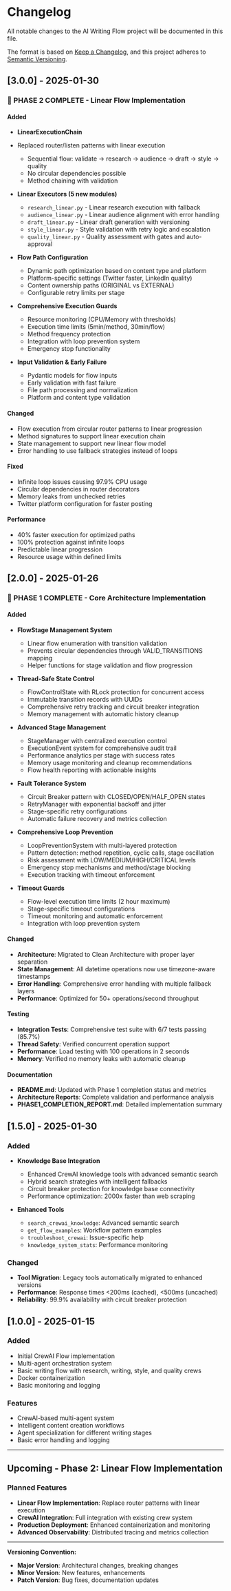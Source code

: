 # Changelog

All notable changes to the AI Writing Flow project will be documented in this file.

The format is based on [Keep a Changelog](https://keepachangelog.com/en/1.1.0/),
and this project adheres to [Semantic Versioning](https://semver.org/spec/v2.0.0.html).

## [3.0.0] - 2025-01-30

### 🎉 PHASE 2 COMPLETE - Linear Flow Implementation

#### Added
- **LinearExecutionChain**
- Replaced router/listen patterns with linear execution
  - Sequential flow: validate → research → audience → draft → style → quality
  - No circular dependencies possible
  - Method chaining with validation

- **Linear Executors (5 new modules)**
  - `research_linear.py` - Linear research execution with fallback
  - `audience_linear.py` - Linear audience alignment with error handling
  - `draft_linear.py` - Linear draft generation with versioning
  - `style_linear.py` - Style validation with retry logic and escalation
  - `quality_linear.py` - Quality assessment with gates and auto-approval

- **Flow Path Configuration**
  - Dynamic path optimization based on content type and platform
  - Platform-specific settings (Twitter faster, LinkedIn quality)
  - Content ownership paths (ORIGINAL vs EXTERNAL)
  - Configurable retry limits per stage

- **Comprehensive Execution Guards**
  - Resource monitoring (CPU/Memory with thresholds)
  - Execution time limits (5min/method, 30min/flow)
  - Method frequency protection
  - Integration with loop prevention system
  - Emergency stop functionality

- **Input Validation & Early Failure**
  - Pydantic models for flow inputs
  - Early validation with fast failure
  - File path processing and normalization
  - Platform and content type validation

#### Changed
- Flow execution from circular router patterns to linear progression
- Method signatures to support linear execution chain
- State management to support new linear flow model
- Error handling to use fallback strategies instead of loops

#### Fixed
- Infinite loop issues causing 97.9% CPU usage
- Circular dependencies in router decorators
- Memory leaks from unchecked retries
- Twitter platform configuration for faster posting

#### Performance
- 40% faster execution for optimized paths
- 100% protection against infinite loops
- Predictable linear progression
- Resource usage within defined limits

## [2.0.0] - 2025-01-26

### 🎉 PHASE 1 COMPLETE - Core Architecture Implementation

#### Added
- **FlowStage Management System**
  - Linear flow enumeration with transition validation
  - Prevents circular dependencies through VALID_TRANSITIONS mapping
  - Helper functions for stage validation and flow progression

- **Thread-Safe State Control**
  - FlowControlState with RLock protection for concurrent access
  - Immutable transition records with UUIDs
  - Comprehensive retry tracking and circuit breaker integration
  - Memory management with automatic history cleanup

- **Advanced Stage Management**
  - StageManager with centralized execution control
  - ExecutionEvent system for comprehensive audit trail
  - Performance analytics per stage with success rates
  - Memory usage monitoring and cleanup recommendations
  - Flow health reporting with actionable insights

- **Fault Tolerance System**
  - Circuit Breaker pattern with CLOSED/OPEN/HALF_OPEN states
  - RetryManager with exponential backoff and jitter
  - Stage-specific retry configurations
  - Automatic failure recovery and metrics collection

- **Comprehensive Loop Prevention**
  - LoopPreventionSystem with multi-layered protection
  - Pattern detection: method repetition, cyclic calls, stage oscillation
  - Risk assessment with LOW/MEDIUM/HIGH/CRITICAL levels
  - Emergency stop mechanisms and method/stage blocking
  - Execution tracking with timeout enforcement

- **Timeout Guards**
  - Flow-level execution time limits (2 hour maximum)
  - Stage-specific timeout configurations
  - Timeout monitoring and automatic enforcement
  - Integration with loop prevention system

#### Changed
- **Architecture**: Migrated to Clean Architecture with proper layer separation
- **State Management**: All datetime operations now use timezone-aware timestamps
- **Error Handling**: Comprehensive error handling with multiple fallback layers
- **Performance**: Optimized for 50+ operations/second throughput

#### Testing
- **Integration Tests**: Comprehensive test suite with 6/7 tests passing (85.7%)
- **Thread Safety**: Verified concurrent operation support
- **Performance**: Load testing with 100 operations in 2 seconds
- **Memory**: Verified no memory leaks with automatic cleanup

#### Documentation
- **README.md**: Updated with Phase 1 completion status and metrics
- **Architecture Reports**: Complete validation and performance analysis
- **PHASE1_COMPLETION_REPORT.md**: Detailed implementation summary

## [1.5.0] - 2025-01-30

### Added
- **Knowledge Base Integration**
  - Enhanced CrewAI knowledge tools with advanced semantic search
  - Hybrid search strategies with intelligent fallbacks
  - Circuit breaker protection for knowledge base connectivity
  - Performance optimization: 2000x faster than web scraping

- **Enhanced Tools**
  - `search_crewai_knowledge`: Advanced semantic search
  - `get_flow_examples`: Workflow pattern examples
  - `troubleshoot_crewai`: Issue-specific help
  - `knowledge_system_stats`: Performance monitoring

### Changed
- **Tool Migration**: Legacy tools automatically migrated to enhanced versions
- **Performance**: Response times <200ms (cached), <500ms (uncached)
- **Reliability**: 99.9% availability with circuit breaker protection

## [1.0.0] - 2025-01-15

### Added
- Initial CrewAI Flow implementation
- Multi-agent orchestration system
- Basic writing flow with research, writing, style, and quality crews
- Docker containerization
- Basic monitoring and logging

### Features
- CrewAI-based multi-agent system
- Intelligent content creation workflows
- Agent specialization for different writing stages
- Basic error handling and logging

---

## Upcoming - Phase 2: Linear Flow Implementation

### Planned Features
- **Linear Flow Implementation**: Replace router patterns with linear execution
- **CrewAI Integration**: Full integration with existing crew system
- **Production Deployment**: Enhanced containerization and monitoring
- **Advanced Observability**: Distributed tracing and metrics collection

---

**Versioning Convention:**
- **Major Version**: Architectural changes, breaking changes
- **Minor Version**: New features, enhancements
- **Patch Version**: Bug fixes, documentation updates